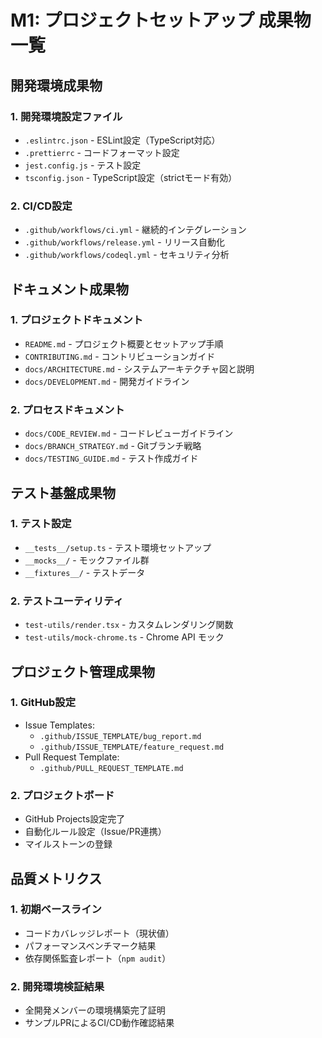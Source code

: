 # M1: プロジェクトセットアップ 成果物一覧

## 開発環境成果物

### 1. **開発環境設定ファイル**
- `.eslintrc.json` - ESLint設定（TypeScript対応）
- `.prettierrc` - コードフォーマット設定
- `jest.config.js` - テスト設定
- `tsconfig.json` - TypeScript設定（strictモード有効）

### 2. **CI/CD設定**
- `.github/workflows/ci.yml` - 継続的インテグレーション
- `.github/workflows/release.yml` - リリース自動化
- `.github/workflows/codeql.yml` - セキュリティ分析

## ドキュメント成果物

### 1. **プロジェクトドキュメント**
- `README.md` - プロジェクト概要とセットアップ手順
- `CONTRIBUTING.md` - コントリビューションガイド
- `docs/ARCHITECTURE.md` - システムアーキテクチャ図と説明
- `docs/DEVELOPMENT.md` - 開発ガイドライン

### 2. **プロセスドキュメント**
- `docs/CODE_REVIEW.md` - コードレビューガイドライン
- `docs/BRANCH_STRATEGY.md` - Gitブランチ戦略
- `docs/TESTING_GUIDE.md` - テスト作成ガイド

## テスト基盤成果物

### 1. **テスト設定**
- `__tests__/setup.ts` - テスト環境セットアップ
- `__mocks__/` - モックファイル群
- `__fixtures__/` - テストデータ

### 2. **テストユーティリティ**
- `test-utils/render.tsx` - カスタムレンダリング関数
- `test-utils/mock-chrome.ts` - Chrome API モック

## プロジェクト管理成果物

### 1. **GitHub設定**
- Issue Templates:
  - `.github/ISSUE_TEMPLATE/bug_report.md`
  - `.github/ISSUE_TEMPLATE/feature_request.md`
- Pull Request Template:
  - `.github/PULL_REQUEST_TEMPLATE.md`

### 2. **プロジェクトボード**
- GitHub Projects設定完了
- 自動化ルール設定（Issue/PR連携）
- マイルストーンの登録

## 品質メトリクス

### 1. **初期ベースライン**
- コードカバレッジレポート（現状値）
- パフォーマンスベンチマーク結果
- 依存関係監査レポート（`npm audit`）

### 2. **開発環境検証結果**
- 全開発メンバーの環境構築完了証明
- サンプルPRによるCI/CD動作確認結果